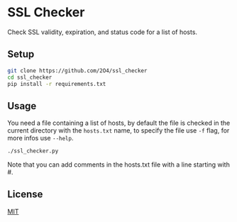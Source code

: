 # SSL Checker

Check SSL validity, expiration, and status code for a list of hosts.

## Setup

```bash
git clone https://github.com/2O4/ssl_checker
cd ssl_checker
pip install -r requirements.txt
```

## Usage

You need a file containing a list of hosts, by default the file is checked in the current directory with the `hosts.txt` name, to specify the file use `-f` flag, for more infos use `--help`.

```bash
./ssl_checker.py
```

Note that you can add comments in the hosts.txt file with a line starting with #.

## License

[MIT](./LICENSE)
